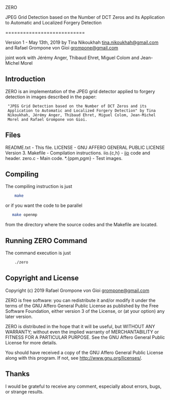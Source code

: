 ZERO

JPEG Grid Detection based on the Number of DCT Zeros
and its Application to Automatic and Localized Forgery Detection

===========================

Version 1 - May 13th, 2019
by Tina Nikoukhah <tina.nikoukhah@gmail.com>
and Rafael Grompone von Gioi <grompone@gmail.com>


joint work with Jérémy Anger, Thibaud Ehret, Miguel Colom and Jean-Michel Morel


Introduction
------------

ZERO is an implementation of the JPEG grid detector applied to forgery
detection in images described in the paper:

     "JPEG Grid Detection based on the Number of DCT Zeros and its
     Application to Automatic and Localized Forgery Detection" by Tina
     Nikoukhah, Jérémy Anger, Thibaud Ehret, Miguel Colom, Jean-Michel
     Morel and Rafael Grompone von Gioi.


Files
-----

README.txt          - This file.
LICENSE             - GNU AFFERO GENERAL PUBLIC LICENSE Version 3.
Makefile            - Compilation instructions.
iio.{c,h}           - [iio](https://github.com/mnhrdt/iio) code and header.
zero.c              - Main code.
*.{ppm,pgm}         - Test images.


Compiling
---------
The compiling instruction is just
```bash
    make
```
or if you want the code to be parallel
```bash
   make openmp
```
from the directory where the source codes and the Makefile are located.


Running ZERO Command
-------------------
The command execution is just
```bash
    ./zero
```

Copyright and License
---------------------

Copyright (c) 2019 Rafael Grompone von Gioi <grompone@gmail.com>

ZERO is free software: you can redistribute it and/or modify
it under the terms of the GNU Affero General Public License as
published by the Free Software Foundation, either version 3 of the
License, or (at your option) any later version.

ZERO is distributed in the hope that it will be useful,
but WITHOUT ANY WARRANTY; without even the implied warranty of
MERCHANTABILITY or FITNESS FOR A PARTICULAR PURPOSE. See the
GNU Affero General Public License for more details.

You should have received a copy of the GNU Affero General Public License
along with this program. If not, see <http://www.gnu.org/licenses/>.


Thanks
------

I would be grateful to receive any comment, especially about errors,
bugs, or strange results.
